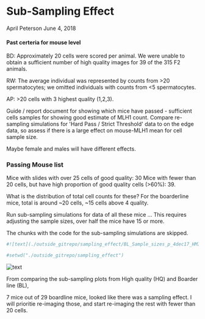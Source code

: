Sub-Sampling Effect
================
April Peterson
June 4, 2018

#### Past certeria for mouse level

BD: Approximately 20 cells were scored per animal. We were unable to obtain a sufficient number of high quality images for 39 of the 315 F2 animals.

RW: The average individual was represented by counts from &gt;20 spermatocytes; we omitted individuals with counts from &lt;5 spermatocytes.

AP: &gt;20 cells with 3 highest quality (1,2,3).

Guide / report document for showing which mice have passed - sufficient cells samples for showing good estimate of MLH1 count. Compare re-sampling simulations for 'Hard Pass / Strict Threshold' data to on the edge data, so assess if there is a large effect on mouse-MLH1 mean for cell sample size.

Maybe female and males will have different effects.

### Passing Mouse list

Mice with slides with over 25 cells of good quality: 30 Mice with fewer than 20 cells, but have high proportion of good quality cells (&gt;60%): 39.

What is the distribution of total cell counts for these? For the boarderline mice, total is around ~20 cells, ~15 cells above 4 quality.

Run sub-sampling simulations for data of all these mice ... This requires adjusting the sample sizes, over half the mice have 15 or more.

The chunks with the code for the sub-sampling simulations are skipped.

``` r
#![text](./outside_gitrepo/sampling_effect/BL_Sample_sizes_p_4dec17_HMI_m1.png)

#setwd("./outside_gitrepo/sampling_effect")
```

![text](C:/Users/alpeterson7/Documents/MLH1repo/outside_gitrepo/sampling_effect/BL_Sample_sizes_p_4dec17_HMI_m1.png)

From comparing the sub-sampling plots from High quality (HQ) and Boarder line (BL),

7 mice out of 29 boardline mice, looked like there was a sampling effect. I will prioritie re-imaging those, and start re-imaging the rest with fewer than 20 cells.
